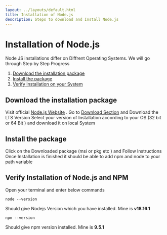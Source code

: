 ```yaml
---
layout: ../layouts/default.html
title: Installation of Node.js     
description: Steps to download and Install Node.js
---
```

# Installation of Node.js 

Node JS installations differ on Diffrent Operating Systems. We will go through Step by Step Progress 


1. [Download the installation package](#download-the-installation-package) 
2. [Install the package](#install-the-package)
3. [Verify Installation on your System](#verify-installation-of-nodejs-and-npm)

## Download the installation package
Visit official [Node.js Website](https://nodejs.org/en) .
Go to [Download Section](https://nodejs.org/en/download) and Download the LTS Version 
Select your version of Installation according to your OS  (32 bit or 64 Bit )
and download it on local System

## Install the package 
Click on the Downloaded package (msi or pkg etc ) and Follow Instructions 
Once Installation is finished it should be able to add npm and node to your path variable 

## Verify Installation of Node.js and NPM 
Open your terminal and enter below commands 
```shell
node --version
```
Should give Nodejs Version which you have installed. Mine is **v18.16.1**
```shell
npm --version
```
Should give npm version installed. Mine is **9.5.1**
